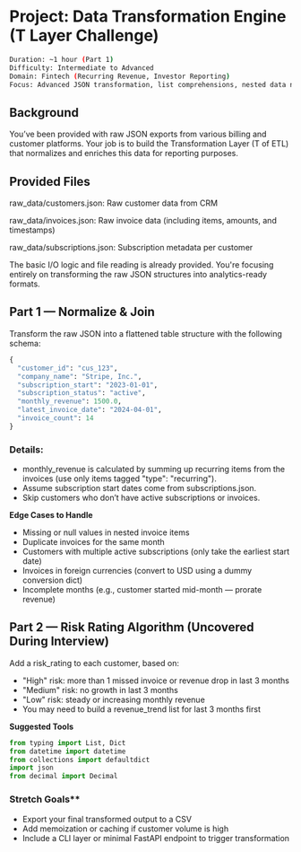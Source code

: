 # Project: Data Transformation Engine (T Layer Challenge)
```bash
Duration: ~1 hour (Part 1)
Difficulty: Intermediate to Advanced
Domain: Fintech (Recurring Revenue, Investor Reporting)
Focus: Advanced JSON transformation, list comprehensions, nested data normalization, and algorithmic logic
```

## Background
You’ve been provided with raw JSON exports from various billing and customer platforms. Your job is to build the Transformation Layer (T of ETL) that normalizes and enriches this data for reporting purposes.

## Provided Files
raw_data/customers.json: Raw customer data from CRM

raw_data/invoices.json: Raw invoice data (including items, amounts, and timestamps)

raw_data/subscriptions.json: Subscription metadata per customer

The basic I/O logic and file reading is already provided. You're focusing entirely on transforming the raw JSON structures into analytics-ready formats.


## Part 1 — Normalize & Join
Transform the raw JSON into a flattened table structure with the following schema:
```python
{
  "customer_id": "cus_123",
  "company_name": "Stripe, Inc.",
  "subscription_start": "2023-01-01",
  "subscription_status": "active",
  "monthly_revenue": 1500.0,
  "latest_invoice_date": "2024-04-01",
  "invoice_count": 14
}
```

### Details:
- monthly_revenue is calculated by summing up recurring items from the invoices (use only items tagged "type": "recurring").
- Assume subscription start dates come from subscriptions.json.
- Skip customers who don’t have active subscriptions or invoices.

**Edge Cases to Handle**
- Missing or null values in nested invoice items
- Duplicate invoices for the same month
- Customers with multiple active subscriptions (only take the earliest start date)
- Invoices in foreign currencies (convert to USD using a dummy conversion dict)
- Incomplete months (e.g., customer started mid-month — prorate revenue)


## Part 2 — Risk Rating Algorithm (Uncovered During Interview)

Add a risk_rating to each customer, based on:
- "High" risk: more than 1 missed invoice or revenue drop in last 3 months
- "Medium" risk: no growth in last 3 months
- "Low" risk: steady or increasing monthly revenue
- You may need to build a revenue_trend list for last 3 months first

**Suggested Tools**
```python
from typing import List, Dict
from datetime import datetime
from collections import defaultdict
import json
from decimal import Decimal
```

### Stretch Goals**
- Export your final transformed output to a CSV
- Add memoization or caching if customer volume is high
- Include a CLI layer or minimal FastAPI endpoint to trigger transformation

